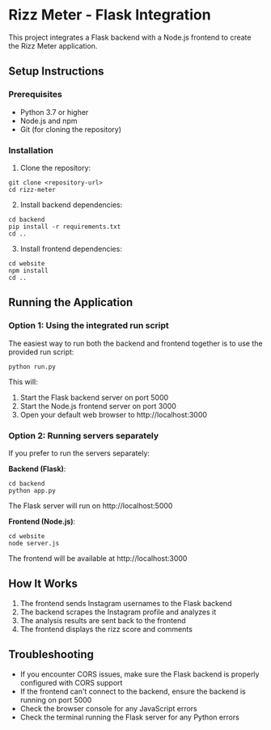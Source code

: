 # Rizz Meter - Flask Integration

This project integrates a Flask backend with a Node.js frontend to create the Rizz Meter application.

## Setup Instructions

### Prerequisites
- Python 3.7 or higher
- Node.js and npm
- Git (for cloning the repository)

### Installation

1. Clone the repository:
```
git clone <repository-url>
cd rizz-meter
```

2. Install backend dependencies:
```
cd backend
pip install -r requirements.txt
cd ..
```

3. Install frontend dependencies:
```
cd website
npm install
cd ..
```

## Running the Application

### Option 1: Using the integrated run script

The easiest way to run both the backend and frontend together is to use the provided run script:

```
python run.py
```

This will:
1. Start the Flask backend server on port 5000
2. Start the Node.js frontend server on port 3000
3. Open your default web browser to http://localhost:3000

### Option 2: Running servers separately

If you prefer to run the servers separately:

**Backend (Flask)**:
```
cd backend
python app.py
```
The Flask server will run on http://localhost:5000

**Frontend (Node.js)**:
```
cd website
node server.js
```
The frontend will be available at http://localhost:3000

## How It Works

1. The frontend sends Instagram usernames to the Flask backend
2. The backend scrapes the Instagram profile and analyzes it
3. The analysis results are sent back to the frontend
4. The frontend displays the rizz score and comments

## Troubleshooting

- If you encounter CORS issues, make sure the Flask backend is properly configured with CORS support
- If the frontend can't connect to the backend, ensure the backend is running on port 5000
- Check the browser console for any JavaScript errors
- Check the terminal running the Flask server for any Python errors 
